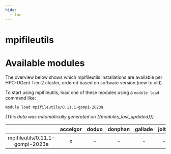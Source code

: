 ```yaml
---
hide:
  - toc
---
```


mpifileutils
============

# Available modules


The overview below shows which mpifileutils installations are available per HPC-UGent Tier-2 cluster, ordered based on software version (new to old).

To start using mpifileutils, load one of these modules using a `module load` command like:

```shell
module load mpifileutils/0.11.1-gompi-2023a
```

*(This data was automatically generated on {{modules_last_updated}})*  

| |accelgor|doduo|donphan|gallade|joltik|shinx|skitty|
| :---: | :---: | :---: | :---: | :---: | :---: | :---: | :---: |
|mpifileutils/0.11.1-gompi-2023a|x|-|-|-|-|-|-|
